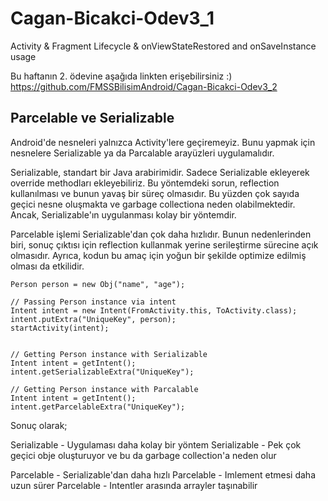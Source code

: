 # Cagan-Bicakci-Odev3_1
Activity &amp; Fragment Lifecycle &amp; onViewStateRestored and onSaveInstance usage

Bu haftanın 2. ödevine aşağıda linkten erişebilirsiniz :)
<br>
https://github.com/FMSSBilisimAndroid/Cagan-Bicakci-Odev3_2


## Parcelable ve Serializable

Android'de nesneleri yalnızca Activity'lere geçiremeyiz. Bunu yapmak için nesnelere  Serializable ya da Parcalable arayüzleri uygulamalıdır.

Serializable, standart bir Java arabirimidir. Sadece Serializable ekleyerek override methodları ekleyebiliriz. Bu yöntemdeki sorun, reflection kullanılması ve bunun yavaş bir süreç olmasıdır. Bu yüzden çok sayıda geçici nesne oluşmakta ve garbage collectiona neden olabilmektedir. Ancak, Serializable'ın uygulanması kolay bir yöntemdir.

Parcelable işlemi Serializable'dan çok daha hızlıdır. Bunun nedenlerinden biri, sonuç çıktısı için reflection kullanmak yerine serileştirme sürecine açık olmasıdır. Ayrıca, kodun bu amaç için yoğun bir şekilde optimize edilmiş olması da etkilidir.


```
Person person = new Obj("name", "age");

// Passing Person instance via intent
Intent intent = new Intent(FromActivity.this, ToActivity.class);
intent.putExtra("UniqueKey", person);
startActivity(intent);


// Getting Person instance with Serializable
Intent intent = getIntent();
intent.getSerializableExtra("UniqueKey");

// Getting Person instance with Parcalable
Intent intent = getIntent();
intent.getParcelableExtra("UniqueKey");

```

Sonuç olarak;

Serializable - Uygulaması daha kolay bir yöntem
Serializable - Pek çok geçici obje oluşturuyor ve bu da garbage collection'a neden olur

Parcelable - Serializable'dan daha hızlı
Parcelable - Imlement etmesi daha uzun sürer
Parcelable - Intentler arasında arrayler taşınabilir
